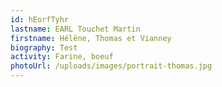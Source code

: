 ```yaml
---
id: hEorfTyhr
lastname: EARL Touchet Martin
firstname: Hélène, Thomas et Vianney
biography: Test
activity: Farine, boeuf
photoUrl: /uploads/images/portrait-thomas.jpg
---
```

